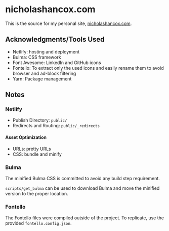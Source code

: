 # nicholashancox.com

This is the source for my personal site, [nicholashancox.com](https://nicholashancox.com).

## Acknowledgments/Tools Used

* Netlify: hosting and deployment
* Bulma: CSS framework
* Font Awesome: LinkedIn and GitHub icons
* Fontello: To extract only the used icons and easily rename them to avoid browser and ad-block filtering
* Yarn: Package management

## Notes

### Netlify

* Publish Directory: `public/`
* Redirects and Routing: `public/_redirects`

#### Asset Optimization

* URLs: pretty URLs
* CSS: bundle and minify

### Bulma

The minified Bulma CSS is committed to avoid any build step requirement.

`scripts/get_bulma` can be used to download Bulma and move the minified version to the proper location.

### Fontello

The Fontello files were compiled outside of the project. To replicate, use the provided `fontello.config.json`.
